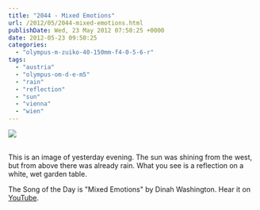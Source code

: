 ```yaml
---
title: "2044 - Mixed Emotions"
url: /2012/05/2044-mixed-emotions.html
publishDate: Wed, 23 May 2012 07:50:25 +0000
date: 2012-05-23 09:50:25
categories: 
  - "olympus-m-zuiko-40-150mm-f4-0-5-6-r"
tags: 
  - "austria"
  - "olympus-om-d-e-m5"
  - "rain"
  - "reflection"
  - "sun"
  - "vienna"
  - "wien"
---
```

<div class="container">
<div class="center"><a target="_blank" href="https://d25zfm9zpd7gm5.cloudfront.net/1200x1200/2012/20120522_192010_lr.jpg"><img src="https://d25zfm9zpd7gm5.cloudfront.net/0600x0600/2012/20120522_192010_lr.jpg" /></a></div>
</div>
<br />

This is an image of yesterday evening. The sun was shining from the west, but from above there was already rain. What you see is a reflection on a white, wet garden table.

 The Song of the Day is "Mixed Emotions" by Dinah Washington. Hear it on <a href="http://www.youtube.com/watch?v=Nb3VbFXJ4L0" target="_blank">YouTube</a>.

